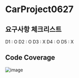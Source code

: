 # CarProject0627

## 요구사항 체크리스트
D1 : O
D2 : O
D3 : X
D4 : O
D5 : X

## Code Coverage
![image](https://github.com/user-attachments/assets/c860f542-4b4a-45de-b06a-98f2212e6fd2)
